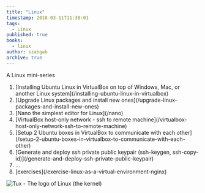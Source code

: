 ```yaml
---
title: "Linux"
timestamp: 2018-03-11T11:30:01
tags:
  - Linux
published: true
books:
  - linux
author: szabgab
archive: true
---
```



A Linux mini-series


<ol>
    <li>[Installing Ubuntu Linux in VirtualBox on top of Windows, Mac, or another Linux system](/installing-ubuntu-linux-in-virtualbox)</li>
    <li>[Upgrade Linux packages and install new ones](/upgrade-linux-packages-and-install-new-ones)</li>
    <li>[Nano the simplest editor for Linux](/nano)</li>
    <li>[VirtualBox host-only network - ssh to remote machine](/virtualbox-host-only-network-ssh-to-remote-machine)</li>
    <li>[Setup 2 Ubuntu boxes in VirtualBox to communicate with each other](/setup-2-ubuntu-boxes-in-virtualbox-to-communicate-with-each-other)</li>
    <li>[Generate and deploy ssh private public keypair (ssh-keygen, ssh-copy-id)](/generate-and-deploy-ssh-private-public-keypair)</li>
    <li>...</li>
    <li>[exercises](/exercise-linux-as-a-virtual-environment-nginx)</li>
</ol>

<img src="/img/vb1/Tux.png" alt="Tux - The logo of Linux (the kernel)" />

